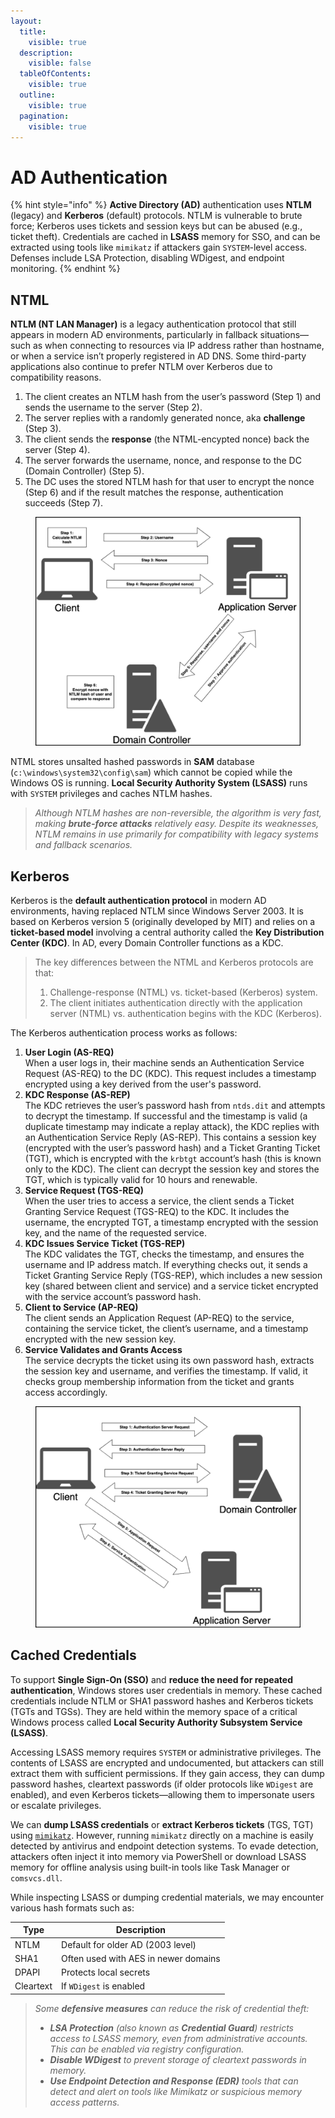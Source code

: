 ```yaml
---
layout:
  title:
    visible: true
  description:
    visible: false
  tableOfContents:
    visible: true
  outline:
    visible: true
  pagination:
    visible: true
---
```


# AD Authentication

{% hint style="info" %}
**Active Directory (AD)** authentication uses **NTLM** (legacy) and **Kerberos** (default) protocols. NTLM is vulnerable to brute force; Kerberos uses tickets and session keys but can be abused (e.g., ticket theft). Credentials are cached in **LSASS** memory for SSO, and can be extracted using tools like `mimikatz` if attackers gain `SYSTEM`-level access. Defenses include LSA Protection, disabling WDigest, and endpoint monitoring.
{% endhint %}

## NTML

**NTLM (NT LAN Manager)** is a legacy authentication protocol that still appears in modern AD environments, particularly in fallback situations—such as when connecting to resources via IP address rather than hostname, or when a service isn’t properly registered in AD DNS. Some third-party applications also continue to prefer NTLM over Kerberos due to compatibility reasons.

1. The client creates an NTLM hash from the user’s password (Step 1) and sends the username to the server (Step 2).
2. The server replies with a randomly generated nonce, aka **challenge** (Step 3).
3. The client sends the **response** (the NTML-encypted nonce) back the server (Step 4).
4. The server forwards the username, nonce, and response to the DC (Domain Controller) (Step 5).
5. The DC uses the stored NTLM hash for that user to encrypt the nonce (Step 6) and if the result matches the response, authentication succeeds (Step 7).

<figure><img src="../../.gitbook/assets/ntlm_process.png" alt="" width="563"><figcaption></figcaption></figure>

NTML stores unsalted hashed passwords in **SAM** database (`c:\windows\system32\config\sam`) which cannot be copied while the Windows OS is running. **Local Security Authority System (LSASS)** runs with `SYSTEM` privileges and caches NTLM hashes.

> _Although NTLM hashes are non-reversible, the algorithm is very fast, making **brute-force attacks** relatively easy. Despite its weaknesses, NTLM remains in use primarily for compatibility with legacy systems and fallback scenarios._

## Kerberos

Kerberos is the **default authentication protocol** in modern AD environments, having replaced NTLM since Windows Server 2003. It is based on Kerberos version 5 (originally developed by MIT) and relies on a **ticket-based model** involving a central authority called the **Key Distribution Center (KDC)**. In AD, every Domain Controller functions as a KDC.

> The key differences between the NTML and Kerberos protocols are that:
>
> 1. Challenge-response (NTML) vs. ticket-based (Kerberos) system.
> 2. The client initiates authentication directly with the application server (NTML) vs. authentication begins with the KDC (Kerberos).

The Kerberos authentication process works as follows:

1. **User Login (AS-REQ)**\
   When a user logs in, their machine sends an Authentication Service Request (AS-REQ) to the DC (KDC). This request includes a timestamp encrypted using a key derived from the user's password.
2. **KDC Response (AS-REP)**\
   The KDC retrieves the user’s password hash from `ntds.dit` and attempts to decrypt the timestamp. If successful and the timestamp is valid (a duplicate timestamp may indicate a replay attack), the KDC replies with an Authentication Service Reply (AS-REP). This contains a session key (encrypted with the user’s password hash) and a Ticket Granting Ticket (TGT), which is encrypted with the `krbtgt` account’s hash (this is known only to the KDC). The client can decrypt the session key and stores the TGT, which is typically valid for 10 hours and renewable.
3. **Service Request (TGS-REQ)**\
   When the user tries to access a service, the client sends a Ticket Granting Service Request (TGS-REQ) to the KDC. It includes the username, the encrypted TGT, a timestamp encrypted with the session key, and the name of the requested service.
4. **KDC Issues Service Ticket (TGS-REP)**\
   The KDC validates the TGT, checks the timestamp, and ensures the username and IP address match. If everything checks out, it sends a Ticket Granting Service Reply (TGS-REP), which includes a new session key (shared between client and service) and a service ticket encrypted with the service account’s password hash.
5. **Client to Service (AP-REQ)**\
   The client sends an Application Request (AP-REQ) to the service, containing the service ticket, the client’s username, and a timestamp encrypted with the new session key.
6. **Service Validates and Grants Access**\
   The service decrypts the ticket using its own password hash, extracts the session key and username, and verifies the timestamp. If valid, it checks group membership information from the ticket and grants access accordingly.

<figure><img src="../../.gitbook/assets/kerberos_process.png" alt="" width="563"><figcaption></figcaption></figure>

## Cached Credentials

To support **Single Sign-On (SSO)** and **reduce the need for repeated authentication**, Windows stores user credentials in memory. These cached credentials include NTLM or SHA1 password hashes and Kerberos tickets (TGTs and TGSs). They are held within the memory space of a critical Windows process called **Local Security Authority Subsystem Service (LSASS)**.

Accessing LSASS memory requires `SYSTEM` or administrative privileges. The contents of LSASS are encrypted and undocumented, but attackers can still extract them with sufficient permissions. If they gain access, they can dump password hashes, cleartext passwords (if older protocols like `WDigest` are enabled), and even Kerberos tickets—allowing them to impersonate users or escalate privileges.

We can **dump LSASS credentials** or **extract Kerberos tickets** (TGS, TGT) using [`mimikatz`](tools/mimikatz.md). However, running `mimikatz` directly on a machine is easily detected by antivirus and endpoint detection systems. To evade detection, attackers often inject it into memory via PowerShell or download LSASS memory for offline analysis using built-in tools like Task Manager or `comsvcs.dll`.

While inspecting LSASS or dumping credential materials, we may encounter various hash formats such as:

| Type      | Description                          |
| --------- | ------------------------------------ |
| NTLM      | Default for older AD (2003 level)    |
| SHA1      | Often used with AES in newer domains |
| DPAPI     | Protects local secrets               |
| Cleartext | If `WDigest` is enabled              |

> _Some **defensive measures** can reduce the risk of credential theft:_
>
> * _**LSA Protection** (also known as **Credential Guard**) restricts access to LSASS memory, even from administrative accounts. This can be enabled via registry configuration._
> * _**Disable WDigest** to prevent storage of cleartext passwords in memory._
> * _**Use Endpoint Detection and Response (EDR)** tools that can detect and alert on tools like Mimikatz or suspicious memory access patterns._
